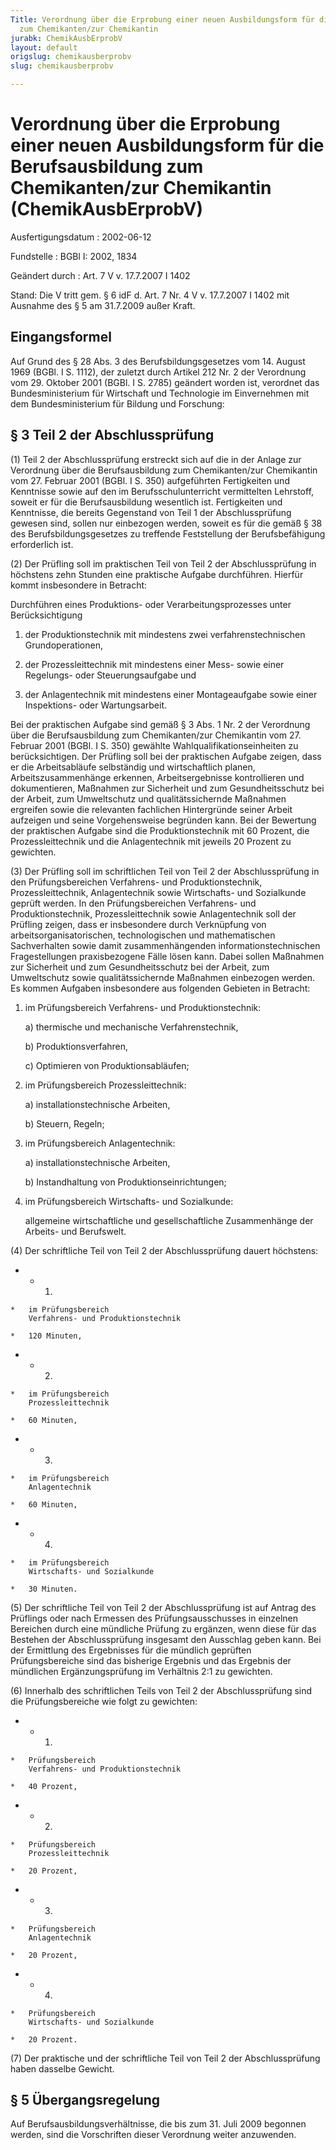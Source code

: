 ```yaml
---
Title: Verordnung über die Erprobung einer neuen Ausbildungsform für die Berufsausbildung
  zum Chemikanten/zur Chemikantin
jurabk: ChemikAusbErprobV
layout: default
origslug: chemikausberprobv
slug: chemikausberprobv

---
```


# Verordnung über die Erprobung einer neuen Ausbildungsform für die Berufsausbildung zum Chemikanten/zur Chemikantin (ChemikAusbErprobV)

Ausfertigungsdatum
:   2002-06-12

Fundstelle
:   BGBl I: 2002, 1834

Geändert durch
:   Art. 7 V v. 17.7.2007 I 1402

Stand: Die V tritt gem. § 6 idF d. Art. 7 Nr. 4 V v. 17.7.2007 I 1402 mit Ausnahme des § 5 am 31.7.2009 außer Kraft.

## Eingangsformel

Auf Grund des § 28 Abs. 3 des Berufsbildungsgesetzes vom 14. August 1969 (BGBl. I S. 1112), der zuletzt durch Artikel 212 Nr. 2 der Verordnung vom 29. Oktober 2001 (BGBl. I S. 2785) geändert worden ist, verordnet das Bundesministerium für Wirtschaft und Technologie im Einvernehmen mit dem Bundesministerium für Bildung und Forschung:


## § 3 Teil 2 der Abschlussprüfung

(1) Teil 2 der Abschlussprüfung erstreckt sich auf die in der Anlage zur Verordnung über die Berufsausbildung zum Chemikanten/zur Chemikantin vom 27. Februar 2001 (BGBl. I S. 350) aufgeführten Fertigkeiten und Kenntnisse sowie auf den im Berufsschulunterricht vermittelten Lehrstoff, soweit er für die Berufsausbildung wesentlich ist. Fertigkeiten und Kenntnisse, die bereits Gegenstand von Teil 1 der Abschlussprüfung gewesen sind, sollen nur einbezogen werden, soweit es für die gemäß § 38 des Berufsbildungsgesetzes zu treffende Feststellung der Berufsbefähigung erforderlich ist.

(2) Der Prüfling soll im praktischen Teil von Teil 2 der Abschlussprüfung in höchstens zehn Stunden eine praktische Aufgabe durchführen. Hierfür kommt insbesondere in Betracht:

Durchführen eines Produktions- oder Verarbeitungsprozesses unter Berücksichtigung

1.  der Produktionstechnik mit mindestens zwei verfahrenstechnischen Grundoperationen,


2.  der Prozessleittechnik mit mindestens einer Mess- sowie einer Regelungs- oder Steuerungsaufgabe und


3.  der Anlagentechnik mit mindestens einer Montageaufgabe sowie einer Inspektions- oder Wartungsarbeit.



Bei der praktischen Aufgabe sind gemäß § 3 Abs. 1 Nr. 2 der Verordnung über die Berufsausbildung zum Chemikanten/zur Chemikantin vom 27. Februar 2001 (BGBl. I S. 350) gewählte Wahlqualifikationseinheiten zu berücksichtigen. Der Prüfling soll bei der praktischen Aufgabe zeigen, dass er die Arbeitsabläufe selbständig und wirtschaftlich planen, Arbeitszusammenhänge erkennen, Arbeitsergebnisse kontrollieren und dokumentieren, Maßnahmen zur Sicherheit und zum Gesundheitsschutz bei der Arbeit, zum Umweltschutz und qualitätssichernde Maßnahmen ergreifen sowie die relevanten fachlichen Hintergründe seiner Arbeit aufzeigen und seine Vorgehensweise begründen kann. Bei der Bewertung der praktischen Aufgabe sind die Produktionstechnik mit 60 Prozent, die Prozessleittechnik und die Anlagentechnik mit jeweils 20 Prozent zu gewichten.

(3) Der Prüfling soll im schriftlichen Teil von Teil 2 der Abschlussprüfung in den Prüfungsbereichen Verfahrens- und Produktionstechnik, Prozessleittechnik, Anlagentechnik sowie Wirtschafts- und Sozialkunde geprüft werden. In den Prüfungsbereichen Verfahrens- und Produktionstechnik, Prozessleittechnik sowie Anlagentechnik soll der Prüfling zeigen, dass er insbesondere durch Verknüpfung von arbeitsorganisatorischen, technologischen und mathematischen Sachverhalten sowie damit zusammenhängenden informationstechnischen Fragestellungen praxisbezogene Fälle lösen kann. Dabei sollen Maßnahmen zur Sicherheit und zum Gesundheitsschutz bei der Arbeit, zum Umweltschutz sowie qualitätssichernde Maßnahmen einbezogen werden. Es kommen Aufgaben insbesondere aus folgenden Gebieten in Betracht:

1.  im Prüfungsbereich Verfahrens- und Produktionstechnik:

    a)  thermische und mechanische Verfahrenstechnik,


    b)  Produktionsverfahren,


    c)  Optimieren von Produktionsabläufen;





2.  im Prüfungsbereich Prozessleittechnik:

    a)  installationstechnische Arbeiten,


    b)  Steuern, Regeln;





3.  im Prüfungsbereich Anlagentechnik:

    a)  installationstechnische Arbeiten,


    b)  Instandhaltung von Produktionseinrichtungen;





4.  im Prüfungsbereich Wirtschafts- und Sozialkunde:

    allgemeine wirtschaftliche und gesellschaftliche Zusammenhänge der Arbeits- und Berufswelt.




(4) Der schriftliche Teil von Teil 2 der Abschlussprüfung dauert höchstens:

*    *   1.

    *   im Prüfungsbereich
        Verfahrens- und Produktionstechnik

    *   120 Minuten,


*    *   2.

    *   im Prüfungsbereich
        Prozessleittechnik

    *   60 Minuten,


*    *   3.

    *   im Prüfungsbereich
        Anlagentechnik

    *   60 Minuten,


*    *   4.

    *   im Prüfungsbereich
        Wirtschafts- und Sozialkunde

    *   30 Minuten.




(5) Der schriftliche Teil von Teil 2 der Abschlussprüfung ist auf Antrag des Prüflings oder nach Ermessen des Prüfungsausschusses in einzelnen Bereichen durch eine mündliche Prüfung zu ergänzen, wenn diese für das Bestehen der Abschlussprüfung insgesamt den Ausschlag geben kann. Bei der Ermittlung des Ergebnisses für die mündlich geprüften Prüfungsbereiche sind das bisherige Ergebnis und das Ergebnis der mündlichen Ergänzungsprüfung im Verhältnis 2:1 zu gewichten.

(6) Innerhalb des schriftlichen Teils von Teil 2 der Abschlussprüfung sind die Prüfungsbereiche wie folgt zu gewichten:

*    *   1.

    *   Prüfungsbereich
        Verfahrens- und Produktionstechnik

    *   40 Prozent,


*    *   2.

    *   Prüfungsbereich
        Prozessleittechnik

    *   20 Prozent,


*    *   3.

    *   Prüfungsbereich
        Anlagentechnik

    *   20 Prozent,


*    *   4.

    *   Prüfungsbereich
        Wirtschafts- und Sozialkunde

    *   20 Prozent.




(7) Der praktische und der schriftliche Teil von Teil 2 der Abschlussprüfung haben dasselbe Gewicht.


## § 5 Übergangsregelung

Auf Berufsausbildungsverhältnisse, die bis zum 31. Juli 2009 begonnen werden, sind die Vorschriften dieser Verordnung weiter anzuwenden.

